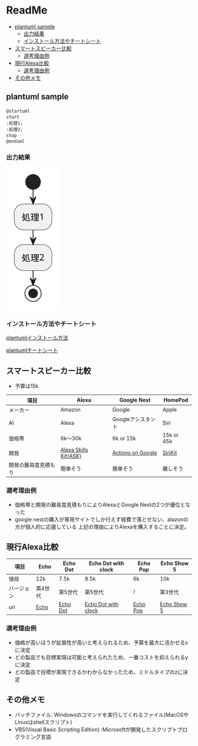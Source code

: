 # ReadMe

<!-- @import "[TOC]" {cmd="toc" depthFrom=2 depthTo=3 orderedList=false} -->

<!-- code_chunk_output -->

- [plantuml sample](#plantuml-sample)
  - [出力結果](#出力結果)
  - [インストール方法やチートシート](#インストール方法やチートシート)
- [スマートスピーカー比較](#スマートスピーカー比較)
  - [選考理由例](#選考理由例)
- [現行Alexa比較](#現行alexa比較)
  - [選考理由例](#選考理由例-1)
- [その他メモ](#その他メモ)

<!-- /code_chunk_output -->


## plantuml sample
``` plantuml
@startuml
start
:処理1;
:処理2;
stop
@enduml
```

### 出力結果

![sample](out/README/README.svg)

### インストール方法やチートシート
[plantumlインストール方法](https://qiita.com/couzie/items/9dedb834c5aff09ea7b2)


[plantumlチートシート](https://qiita.com/ogomr/items/0b5c4de7f38fd1482a48)


## スマートスピーカー比較

* 予算は15k

|項目|Alexa|Google Nest|HomePod|
|---|---|---|---|
|メーカー|Amazon|Google|Apple|
|AI|Alexa|Googleアシスタント|Siri|
|価格帯|6k～30k|6k or 15k|15k or 45k|
|開発|[Alexa Skills Kit(ASK)](https://developer.amazon.com/ja-JP/alexa/alexa-skills-kit)|[Actions on Google](https://developers.google.com/assistant/smarthome/overview?hl=ja)|[SiriKit](https://learn.microsoft.com/ja-jp/xamarin/ios/platform/sirikit/understanding-sirikit)|
|開発の難易度見積もり|簡単そう|簡単そう|難しそう|

### 選考理由例

* 価格帯と開発の難易度見積もりによりAlexaとGoogle Nestの2つが優位となった
* google nestの購入が専用サイトでしか行えず経費で落とせない、alazonの方が個人的に応援している
上記の理由によりAlexaを購入することに決定。

## 現行Alexa比較

|項目|Echo|Echo Dot|Echo Dot with clock|Echo Pop|Echo Show 5|
|---|---|---|---|---|---|
|値段|12k|7.5k|8.5k|6k|10k|
|バージョン|第4世代|第5世代|第5世代|/|第3世代|
|url|[Echo](https://www.amazon.co.jp/Echo-%E3%82%A8%E3%82%B3%E3%83%BC-%E7%AC%AC4%E4%B8%96%E4%BB%A3-%E3%82%B9%E3%83%9E%E3%83%BC%E3%83%88%E3%82%B9%E3%83%94%E3%83%BC%E3%82%AB%E3%83%BC-with-Alexa-%E3%83%81%E3%83%A3%E3%82%B3%E3%83%BC%E3%83%AB/dp/B085G2227B/ref=sr_1_2?keywords=echo&qid=1697125311&sr=8-2)|[Echo Dot](https://www.amazon.co.jp/Echo-Dot-%E3%82%A8%E3%82%B3%E3%83%BC%E3%83%89%E3%83%83%E3%83%88-%E7%AC%AC5%E4%B8%96%E4%BB%A3-Alexa-%E3%82%BB%E3%83%B3%E3%82%B5%E3%83%BC%E6%90%AD%E8%BC%89-%E9%AE%AE%E3%82%84%E3%81%8B%E3%81%AA%E3%82%B5%E3%82%A6%E3%83%B3%E3%83%89-%E3%83%81%E3%83%A3%E3%82%B3%E3%83%BC%E3%83%AB/dp/B09B8SZLLG/ref=sr_1_6?keywords=echo&qid=1697125311&sr=8-6)|[Echo Dot with clock](https://www.amazon.co.jp/Echo-Dot-with-clock-%E3%82%A8%E3%82%B3%E3%83%BC%E3%83%89%E3%83%83%E3%83%88%E3%82%A6%E3%82%A3%E3%82%BA%E3%82%AF%E3%83%AD%E3%83%83%E3%82%AF-%E7%AC%AC5%E4%B8%96%E4%BB%A3-%E6%99%82%E8%A8%88%E4%BB%98%E3%81%8D%E3%82%B9%E3%83%9E%E3%83%BC%E3%83%88%E3%82%B9%E3%83%94%E3%83%BC%E3%82%AB%E3%83%BC-with-Alexa-%E3%82%AF%E3%83%A9%E3%82%A6%E3%83%89%E3%83%96%E3%83%AB%E3%83%BC/dp/B09B8RXYM3/ref=sr_1_1?keywords=echo&qid=1697125311&sr=8-1)|[Echo Pop](https://www.amazon.co.jp/Echo-Dot-with-clock-%E3%82%A8%E3%82%B3%E3%83%BC%E3%83%89%E3%83%83%E3%83%88%E3%82%A6%E3%82%A3%E3%82%BA%E3%82%AF%E3%83%AD%E3%83%83%E3%82%AF-%E7%AC%AC5%E4%B8%96%E4%BB%A3-%E6%99%82%E8%A8%88%E4%BB%98%E3%81%8D%E3%82%B9%E3%83%9E%E3%83%BC%E3%83%88%E3%82%B9%E3%83%94%E3%83%BC%E3%82%AB%E3%83%BC-with-Alexa-%E3%82%AF%E3%83%A9%E3%82%A6%E3%83%89%E3%83%96%E3%83%AB%E3%83%BC/dp/B09B8RXYM3/ref=sr_1_1?keywords=echo&qid=1697125311&sr=8-1)|[Echo Show 5](https://www.amazon.co.jp/Echo-Show-5-%E3%82%A8%E3%82%B3%E3%83%BC%E3%82%B7%E3%83%A7%E3%83%BC5-%E7%AC%AC3%E4%B8%96%E4%BB%A3-%E3%82%B9%E3%83%9E%E3%83%BC%E3%83%88%E3%83%87%E3%82%A3%E3%82%B9%E3%83%97%E3%83%AC%E3%82%A4-with-Alexa-%E3%82%AF%E3%83%A9%E3%82%A6%E3%83%89%E3%83%96%E3%83%AB%E3%83%BC/dp/B09B2T3QBN/ref=sr_1_4?keywords=echo&qid=1697125311&sr=8-4)|

### 選考理由例
* 価格が高いほうが拡張性が高いと考えられるため、予算を最大に活かせるxに決定
* どの製品でも目標実現は可能と考えられたため、一番コストを抑えられるyに決定
* どの製品で目標が実現できるかわからなかったため、ミドルタイプのzに決定

## その他メモ

* バッチファイル: Windowsのコマンドを実行してくれるファイル(MacOSやLinuxはshellスクリプト)
* VBS(Visual Basic Scripting Edition) :Microsoftが開発したスクリプトプログラミング言語
